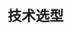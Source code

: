 


# 技术选型  


<!-- 
JAVA最流行的技术选型分类整理
https://mp.weixin.qq.com/s?__biz=MzU3MDc3OTI1NA==&mid=2247484450&idx=1&sn=84ab8e5993d6420f5803a60a6acfc662&chksm=fceb773bcb9cfe2d98054fa1a4027bca0c7aab7cc03b8d83232e65d9fcc3bfb1bef24a5dbf06&mpshare=1&scene=1&srcid=&key=ecc4386bb884a7b116afb466dcee679c60386e86e2d731278b49f146b1f212a8202d50bbc59bc9b489f51d72fc313b29981fb8dc8620bee4c457fae60cca6d2d84683d96fa4341bb188de51bf123ba09&ascene=1&uin=MTE1MTYxNzY2MQ%3D%3D&devicetype=Windows+10&version=62060834&lang=zh_CN&pass_ticket=Ww08cNLFq2Tx6SclxAKK9V8MKdSQ%2FjOxsd5miqdgPVgqFaEQSk873LeosYBokZIJ

-->



